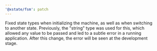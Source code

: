 ```yaml
---
'@xstate/fsm': patch
---
```


Fixed state types when initializing the machine, as well as when switching to another state. Previously, the "string" type was used for this, which allowed any value to be passed and led to a subtle error in a running application. After this change, the error will be seen at the development stage.
